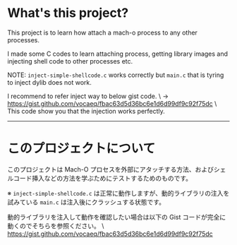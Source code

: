 # What's this project?

This project is to learn how attach a mach-o process to any other processes.

I made some C codes to learn attaching process, getting library images and injecting shell code to other processes etc.

NOTE: `inject-simple-shellcode.c` works correctly but `main.c` that is tyring to inject dylib does not work.

I recommend to refer inject way to below gist code. \\
    -> https://gist.github.com/vocaeq/fbac63d5d36bc6e1d6d99df9c92f75dc \\
This code show you that the injection works perfectly.

--------------

# このプロジェクトについて

このプロジェクトは Mach-O プロセスを外部にアタッチする方法、およびシェルコード挿入などの方法を学ぶためにテストするためのものです。

※ `inject-simple-shellcode.c` は正常に動作しますが、動的ライブラリの注入を試みている `main.c` は注入後にクラッシュする状態です。

動的ライブラリを注入して動作を確認したい場合は以下の Gist コードが完全に動くのでそちらを参照ください。 \\
https://gist.github.com/vocaeq/fbac63d5d36bc6e1d6d99df9c92f75dc